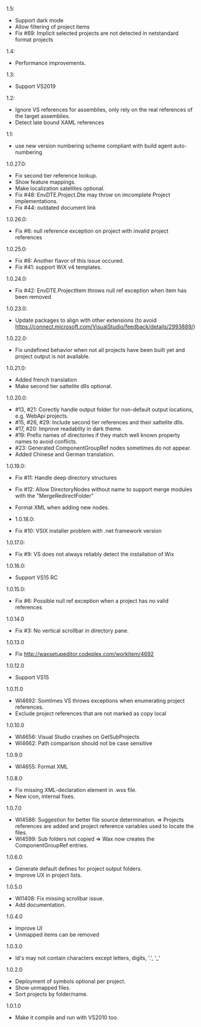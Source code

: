 1.5:
- Support dark mode
- Allow filtering of project items
- Fix #69: Implicit selected projects are not detected in netstandard format projects

1.4:
- Performance improvements.

1.3:
- Support VS2019

1.2:
- Ignore VS references for assemblies, only rely on the real references of the target assemblies.
- Detect late bound XAML references

1.1:
- use new version numbering scheme compliant with build agent auto-numbering

1.0.27.0:
- Fix second tier reference lookup.
- Show feature mappings.
- Make localization satellites optional.
- Fix #48: EnvDTE.Project.Dte may throw on imcomplete Project implementations.
- Fix #44: outdated document link

1.0.26.0:
- Fix #6: null reference exception on project with invalid project references

1.0.25.0:
- Fix #6: Another flavor of this issue occured.
- Fix #41: support WiX v4 templates.

1.0.24.0:
- Fix #42: EnvDTE.ProjectItem throws null ref exception when item has been removed

1.0.23.0:
- Update packages to align with other extensions (to avoid https://connect.microsoft.com/VisualStudio/feedback/details/2993889/)

1.0.22.0:
- Fix undefined behavior when not all projects have been built yet and project output is not available.

1.0.21.0:
- Added french translation
- Make second tier sattelite dlls optional.

1.0.20.0:
- #13, #21: Corectly handle output folder for non-default output locations, e.g. WebApi projects.
- #15, #26, #29: Include second tier references and their sattelite dlls.
- #17, #20: Improve readablity in dark theme.
- #19: Prefix names of directories if they match well known property names to avoid conflicts.
- #23: Generated ComponentGroupRef nodes sometimes do not appear.
- Added Chinese and German translation.

1.0.19.0:
- Fix #11: Handle deep directory structures
- Fix #12: Allow DirectoryNodes without name to support merge modules with the "MergeRedirectFolder"
- Format XML when adding new nodes.
 
- 1.0.18.0:
- Fix #10: VSIX installer problem with .net framework version

1.0.17.0:
- Fix #9: VS does not always reliably detect the installation of Wix

1.0.16.0:
- Support VS15 RC

1.0.15.0:
- Fix #6: Possible null ref exception when a project has no valid references

1.0.14.0
- Fix #3: No vertical scrollbar in directory pane.

1.0.13.0
- Fix http://waxsetupeditor.codeplex.com/workitem/4692

1.0.12.0
- Support VS15

1.0.11.0
- WI4692: Somtimes VS throws exceptions when enumerating project references.
- Exclude project references that are not marked as copy local

1.0.10.0
- WI4656: Visual Studio crashes on GetSubProjects
- WI4662: Path comparison should not be case sensitive

1.0.9.0
- WI4655: Format XML

1.0.8.0
- Fix missing XML-declaration element in .wxs file.
- New icon, internal fixes.

1.0.7.0
- WI4586: Suggestion for better file source determination. => Projects references are added and project reference variables used to locate the files.
- WI4599: Sub folders not copied => Wax now creates the ComponentGroupRef entries.

1.0.6.0
- Generate default defines for project output folders.
- Improve UX in project lists.

1.0.5.0
- WI1408: Fix missing scrollbar issue.
- Add documentation.

1.0.4.0
- Improve UI
- Unmapped items can be removed

1.0.3.0
- Id's may not contain characters except letters, digits, '.', '_'

1.0.2.0
- Deployment of symbols optional per project.
- Show unmapped files.
- Sort projects by folder/name.

1.0.1.0
- Make it compile and run with VS2010 too.